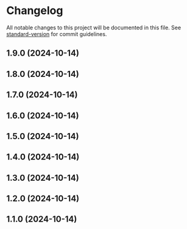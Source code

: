 # Changelog

All notable changes to this project will be documented in this file. See [standard-version](https://github.com/conventional-changelog/standard-version) for commit guidelines.

## 1.9.0 (2024-10-14)

## 1.8.0 (2024-10-14)

## 1.7.0 (2024-10-14)

## 1.6.0 (2024-10-14)

## 1.5.0 (2024-10-14)

## 1.4.0 (2024-10-14)

## 1.3.0 (2024-10-14)

## 1.2.0 (2024-10-14)

## 1.1.0 (2024-10-14)
